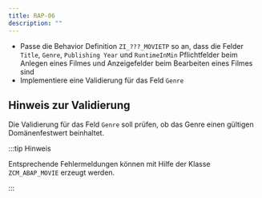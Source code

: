 ```yaml
---
title: RAP-06
description: ""
---
```


- Passe die Behavior Definition `ZI_???_MOVIETP` so an, dass die Felder `Title`, `Genre`, `Publishing Year` und `RuntimeInMin` Pflichtfelder beim Anlegen eines Filmes und Anzeigefelder beim Bearbeiten eines Filmes sind
- Implementiere eine Validierung für das Feld `Genre`

## Hinweis zur Validierung

Die Validierung für das Feld `Genre` soll prüfen, ob das Genre einen gültigen Domänenfestwert beinhaltet.

:::tip Hinweis

Entsprechende Fehlermeldungen können mit Hilfe der Klasse `ZCM_ABAP_MOVIE` erzeugt werden.

:::
